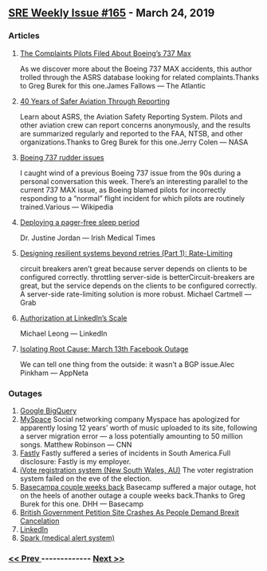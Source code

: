 ## [SRE Weekly Issue #165](https://sreweekly.com/sre-weekly-issue-165/) - March 24, 2019
### Articles

1. [The Complaints Pilots Filed About Boeing’s 737 Max](https://www.theatlantic.com/notes/2019/03/heres-what-was-on-the-record-about-problems-with-the-737-max/584791/)

    As we discover more about the Boeing 737 MAX accidents, this author trolled through the ASRS database looking for related complaints.Thanks to Greg Burek for this one.James Fallows — The Atlantic
1. [40 Years of Safer Aviation Through Reporting](https://www.nasa.gov/ames/feature/40-Years-of-Safer-Aviation-through-Reporting)

    Learn about ASRS, the Aviation Safety Reporting System. Pilots and other aviation crew can report concerns anonymously, and the results are summarized regularly and reported to the FAA, NTSB, and other organizations.Thanks to Greg Burek for this one.Jerry Colen — NASA
1. [Boeing 737 rudder issues](https://en.wikipedia.org/wiki/Boeing_737_rudder_issues)

    I caught wind of a previous Boeing 737 issue from the 90s during a personal conversation this week. There’s an interesting parallel to the current 737 MAX issue, as Boeing blamed pilots for incorrectly responding to a “normal” flight incident for which pilots are routinely trained.Various — Wikipedia
1. [Deploying a pager-free sleep period](https://www.imt.ie/opinion/deploying-pager-free-sleep-period-21-03-2019/)

    Dr. Justine Jordan — Irish Medical Times
1. [Designing resilient systems beyond retries (Part 1): Rate-Limiting](https://engineering.grab.com/beyond-retries-part-1)

    circuit breakers aren’t great because server depends on clients to be configured correctly. throttling server-side is betterCircuit-breakers are great, but the service depends on the clients to be configured correctly. A server-side rate-limiting solution is more robust. Michael Cartmell — Grab
1. [Authorization at LinkedIn’s Scale](https://engineering.linkedin.com/blog/2019/03/authorization-at-linkedins-scale)

    Michael Leong — LinkedIn
1. [Isolating Root Cause: March 13th Facebook Outage](https://www.appneta.com/blog/isolating-root-cause-march-13th-facebook-outage/)

    We can tell one thing from the outside: it wasn’t a BGP issue.Alec Pinkham — AppNeta
### Outages

1. [Google BigQuery](https://status.cloud.google.com/incident/bigquery/19002#19002005)
1. [MySpace](https://www.cnn.com/2019/03/18/us/myspace-lost-12-years-music-uploads-apology-intl-scli/index.html)
    Social networking company Myspace has apologized for apparently losing 12 years’ worth of music uploaded to its site, following a server migration error — a loss potentially amounting to 50 million songs.
Matthew Robinson — CNN
1. [Fastly](https://status.fastly.com/incidents/2dhqn9slw8ln)
    Fastly suffered a series of incidents in South America.Full disclosure: Fastly is my employer.
1. [iVote registration system (New South Wales, AU)](https://www.itnews.com.au/news/nsw-ivote-registration-goes-down-on-election-eve-522842)
    The voter registration system failed on the eve of the election.
1. [Basecampa couple weeks back](https://m.signalvnoise.com/basecamp-outage-when-it-rains-it-pours/)
    Basecamp suffered a major outage, hot on the heels of another outage a couple weeks back.Thanks to Greg Burek for this one.
DHH — Basecamp
1. [British Government Petition Site Crashes As People Demand Brexit Cancelation](https://www.forbes.com/sites/ianmorris/2019/03/21/british-government-petition-site-crashes-as-people-demand-brexit-cancelation/)
1. [LinkedIn](https://www.newsweek.com/linkedin-outage-down-not-working-outage-oops-try-again-1370194)
1. [Spark (medical alert system)](https://www.stuff.co.nz/national/health/111402396/spark-outage-leaves-medical-alarms-unable-to-connect-to-st-john)

### [ << Prev ](sreweekly-164.md) ------------- [ Next >> ](sreweekly-166.md)